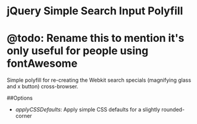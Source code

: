 jQuery Simple Search Input Polyfill
============================

@todo: Rename this to mention it's only useful for people using fontAwesome
==============

Simple polyfill for re-creating the Webkit search specials (magnifying glass and x button) cross-browser. 

##Options
* _applyCSSDefaults_: Apply simple CSS defaults for a slightly rounded-corner